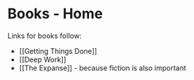 # Books - Home

Links for books follow:

- [[Getting Things Done]]
- [[Deep Work]]
- [[The Expanse]] - because fiction is also important